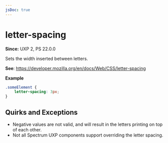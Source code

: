 ```yaml
---
jsDoc: true
---
```

# letter-spacing

**Since:** UXP 2, PS 22.0.0

Sets the width inserted between letters.

**See**: https://developer.mozilla.org/en/docs/Web/CSS/letter-spacing

**Example**

```css
.someElement {
    letter-spacing: 3px;
}
```

## Quirks and Exceptions

* Negative values are not valid, and will result in the letters printing on top of each other.
* Not all Spectrum UXP components support overriding the letter spacing.
